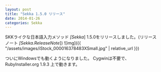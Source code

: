 ```yaml
---
layout: post
title: "Sekka 1.5.0 リリース"
date: 2014-01-26
categories: Sekka
---
```

SKKライクな日本語入力メソッド *[Sekka*] 1.5.0をリリースしました。(リリースノート *[Sekka.ReleaseNote*])
 ![img]({{ "/assets/images/iStock_000016378483XSmall.jpg" | relative_url }})

ついにWindowsでも動くようになりました。
Cygwinは不要で、RubyInstaller.org 1.9.3 上で動きます。
